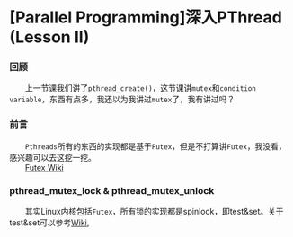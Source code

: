 [Parallel Programming]深入PThread (Lesson II)
=============================================

### 回顾
&emsp;&emsp;上一节课我们讲了`pthread_create()`，这节课讲`mutex`和`condition variable`，东西有点多，我还以为我讲过`mutex`了，我有讲过吗？

### 前言
&emsp;&emsp;`Pthreads`所有的东西的实现都是基于`Futex`，但是不打算讲`Futex`，我没看，感兴趣可以去这挖一挖。  
&emsp;&emsp;[Futex Wiki](https://en.wikipedia.org/wiki/Futex)

### pthread_mutex_lock & pthread_mutex_unlock
&emsp;&emsp;其实Linux内核包括`Futex`，所有锁的实现都是spinlock，即test&set。关于test&set可以参考[Wiki](https://en.wikipedia.org/wiki/Test-and-set),
